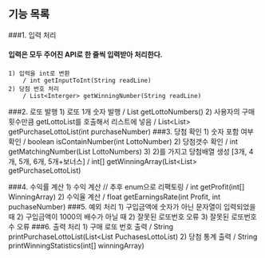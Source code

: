 
## 기능 목록
###1. 입력 처리
#### 입력은 모두 주어진 API로 한 줄씩 입력받아 처리한다.
    1) 입력을 int로 변환
        / int getInputToInt(String readLine)
    2) 당첨 번호 처리 
        / List<Interger> getWinningNumber(String readLine)
###2. 로또 발행
    1) 로또 1개 숫자 발행 
        / List<Integer> getLottoNumbers()
    2) 사용자의 구매횟수만큼 getLottoList를 호출해서 리스트에 넣음
        / List<List<Integer>> getPurchaseLottoList(int purchaseNumber)
###3. 당첨 확인
    1) 숫자 포함 여부 확인
        / boolean isContainNumber(int LottoNumber)
    2) 당첨갯수 확인
        / int getMatchingNumber(List<Integer> LottoNumbers)
    3)  2)를 가지고 당첨배열 생성 [3개, 4개, 5개, 6개, 5개+보너스] 
        / int[] getWinningArray(List<List<Integer>> getPurchaseLottoList)

###4. 수익률 계산
    1) 수익 계산 // 추후 enum으로 리팩토링
        / int getProfit(int[] WinningArray)
    2) 수익율 계산
        / float getEarningsRate(int Profit, int puchaseNumber)
###5. 예외 처리
    1) 구입금액에 숫자가 아닌 문자열이 입력되었을 때
    2) 구입금액이 1000의 배수가 아닐 때
    2) 잘못된 로또번호 오류
    3) 잘못된 로또번호 수 오류
###6. 출력 처리
    1) 구매 로또 번호 출력
        / String printPurchaseLottoList(List<List<Integer> PuchasesLottoList)
    2) 당첨 통계 출력
        / String printWinningStatistics(int[] winningArray)
